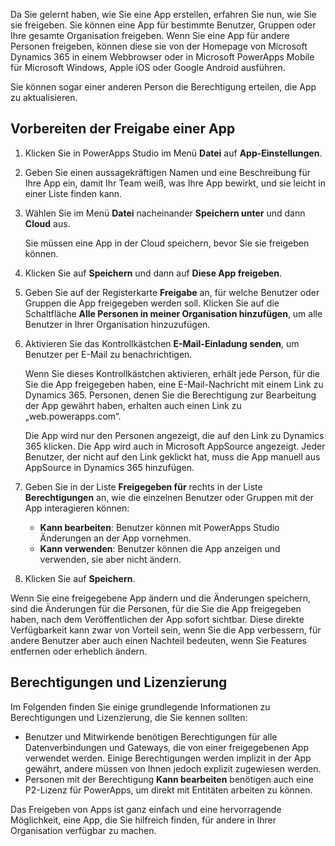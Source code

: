Da Sie gelernt haben, wie Sie eine App erstellen, erfahren Sie nun, wie Sie sie freigeben. Sie können eine App für bestimmte Benutzer, Gruppen oder Ihre gesamte Organisation freigeben. Wenn Sie eine App für andere Personen freigeben, können diese sie von der Homepage von Microsoft Dynamics 365 in einem Webbrowser oder in Microsoft PowerApps Mobile für Microsoft Windows, Apple iOS oder Google Android ausführen.

Sie können sogar einer anderen Person die Berechtigung erteilen, die App zu aktualisieren.

## <a name="prepare-to-share-an-app"></a>Vorbereiten der Freigabe einer App

1. Klicken Sie in PowerApps Studio im Menü **Datei** auf **App-Einstellungen**.

1. Geben Sie einen aussagekräftigen Namen und eine Beschreibung für Ihre App ein, damit Ihr Team weiß, was Ihre App bewirkt, und sie leicht in einer Liste finden kann.

1. Wählen Sie im Menü **Datei** nacheinander **Speichern unter** und dann **Cloud** aus.

    Sie müssen eine App in der Cloud speichern, bevor Sie sie freigeben können.

1. Klicken Sie auf **Speichern** und dann auf **Diese App freigeben**.

1. Geben Sie auf der Registerkarte **Freigabe** an, für welche Benutzer oder Gruppen die App freigegeben werden soll. Klicken Sie auf die Schaltfläche **Alle Personen in meiner Organisation hinzufügen**, um alle Benutzer in Ihrer Organisation hinzuzufügen.

1. Aktivieren Sie das Kontrollkästchen **E-Mail-Einladung senden**, um Benutzer per E-Mail zu benachrichtigen.

    Wenn Sie dieses Kontrollkästchen aktivieren, erhält jede Person, für die Sie die App freigegeben haben, eine E-Mail-Nachricht mit einem Link zu Dynamics 365. Personen, denen Sie die Berechtigung zur Bearbeitung der App gewährt haben, erhalten auch einen Link zu „web.powerapps.com“.

    Die App wird nur den Personen angezeigt, die auf den Link zu Dynamics 365 klicken. Die App wird auch in Microsoft AppSource angezeigt. Jeder Benutzer, der nicht auf den Link geklickt hat, muss die App manuell aus AppSource in Dynamics 365 hinzufügen.

1. Geben Sie in der Liste **Freigegeben für** rechts in der Liste **Berechtigungen** an, wie die einzelnen Benutzer oder Gruppen mit der App interagieren können:

    - **Kann bearbeiten**: Benutzer können mit PowerApps Studio Änderungen an der App vornehmen.
    - **Kann verwenden**: Benutzer können die App anzeigen und verwenden, sie aber nicht ändern.

1. Klicken Sie auf **Speichern**.

Wenn Sie eine freigegebene App ändern und die Änderungen speichern, sind die Änderungen für die Personen, für die Sie die App freigegeben haben, nach dem Veröffentlichen der App sofort sichtbar. Diese direkte Verfügbarkeit kann zwar von Vorteil sein, wenn Sie die App verbessern, für andere Benutzer aber auch einen Nachteil bedeuten, wenn Sie Features entfernen oder erheblich ändern.

## <a name="permissions-and-licensing"></a>Berechtigungen und Lizenzierung

Im Folgenden finden Sie einige grundlegende Informationen zu Berechtigungen und Lizenzierung, die Sie kennen sollten:

- Benutzer und Mitwirkende benötigen Berechtigungen für alle Datenverbindungen und Gateways, die von einer freigegebenen App verwendet werden. Einige Berechtigungen werden implizit in der App gewährt, andere müssen von Ihnen jedoch explizit zugewiesen werden.
- Personen mit der Berechtigung **Kann bearbeiten** benötigen auch eine P2-Lizenz für PowerApps, um direkt mit Entitäten arbeiten zu können.

Das Freigeben von Apps ist ganz einfach und eine hervorragende Möglichkeit, eine App, die Sie hilfreich finden, für andere in Ihrer Organisation verfügbar zu machen.